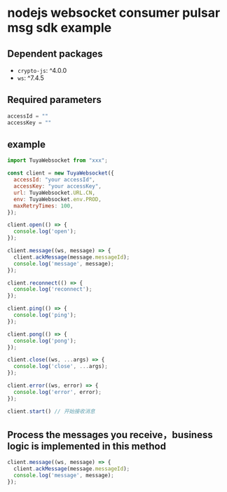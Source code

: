 # nodejs websocket consumer pulsar msg sdk example
##  Dependent packages
+ `crypto-js`: ^4.0.0
+ `ws`: ^7.4.5

## Required parameters
```js
accessId = ""
accessKey = ""
```

## example
```js
import TuyaWebsocket from "xxx";

const client = new TuyaWebsocket({
  accessId: "your accessId",
  accessKey: "your accessKey",
  url: TuyaWebsocket.URL.CN,
  env: TuyaWebsocket.env.PROD,
  maxRetryTimes: 100,
});

client.open(() => {
  console.log('open');
});

client.message((ws, message) => {
  client.ackMessage(message.messageId);
  console.log('message', message);
});

client.reconnect(() => {
  console.log('reconnect');
});

client.ping(() => {
  console.log('ping');
});

client.pong(() => {
  console.log('pong');
});

client.close((ws, ...args) => {
  console.log('close', ...args);
});

client.error((ws, error) => {
  console.log('error', error);
});

client.start() // 开始接收消息

```

## Process the messages you receive，business logic is implemented in this method
```js
client.message((ws, message) => {
  client.ackMessage(message.messageId);
  console.log('message', message);
});
```
